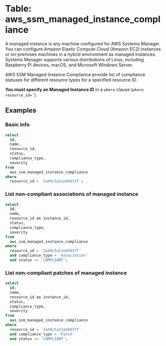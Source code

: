 # Table: aws_ssm_managed_instance_compliance

A managed instance is any machine configured for AWS Systems Manager. You can configure Amazon Elastic Compute Cloud (Amazon EC2) instances or on-premises machines in a hybrid environment as managed instances. Systems Manager supports various distributions of Linux, including Raspberry Pi devices, macOS, and Microsoft Windows Server.

AWS SSM Managed Instance Compliance provide list of compliance statuses for different resource types for a specified resource ID.

**You must specify an Managed Instance ID** in a `where` clause (`where resource_id='`).

## Examples

### Basic info

```sql
select
  id,
  name,
  resource_id,
  status,
  compliance_type,
  severity
from
  aws_ssm_managed_instance_compliance
where
  resource_id = '2a49c5a11ed9d37f';
```

### List non-compliant associations of managed instance

```sql
select
  id,
  name,
  resource_id as instance_id,
  status,
  compliance_type,
  severity
from
  aws_ssm_managed_instance_compliance
where
  resource_id = '2a49c5a11ed9d37f'
  and compliance_type = 'Association'
  and status <> 'COMPLIANT';
```

### List non-compliant patches of managed instance

```sql
select
  id,
  name,
  resource_id as instance_id,
  status,
  compliance_type,
  severity
from
  aws_ssm_managed_instance_compliance
where
  resource_id = '2a49c5a11ed9d37f'
  and compliance_type = 'Patch'
  and status <> 'COMPLIANT';
```
